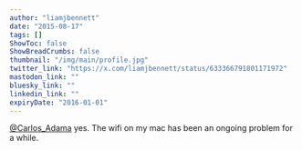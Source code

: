 ```yaml
---
author: "liamjbennett"
date: "2015-08-17"
tags: []
ShowToc: false
ShowBreadCrumbs: false
thumbnail: "/img/main/profile.jpg"
twitter_link: "https://x.com/liamjbennett/status/633366791801171972"
mastodon_link: ""
bluesky_link: ""
linkedin_link: ""
expiryDate: "2016-01-01"
---
```


[@Carlos_Adama](https://x.com/Carlos_Adama) yes. The wifi on my mac has been an ongoing problem for a while.

